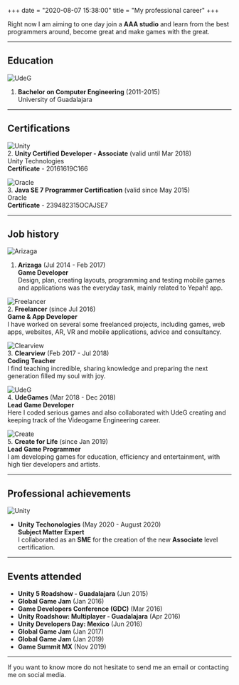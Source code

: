 +++
date = "2020-08-07 15:38:00"
title = "My professional career"
+++

Right now I am aiming to one day join a **AAA studio** and learn from the best programmers around, become great and make games with the great.

---------------

## **Education**

![UdeG](/img/logos/udeg-logo.png "UdeG")  
1. **Bachelor on Computer Engineering** (2011-2015)  
University of Guadalajara

---------------

## **Certifications**

![Unity](/img/logos/unity-logo.png "Unity")  
2. **Unity Certified Developer - Associate** (valid until Mar 2018)  
Unity Technologies  
**Certificate** - 20161619C166

![Oracle](/img/logos/oracle-logo.png "Oracle")  
3. **Java SE 7 Programmer Certification** (valid since May 2015)  
Oracle  
**Certificate** - 239482315OCAJSE7

---------------

## **Job history**

![Arizaga](/img/logos/arizaga-logo.png "Arizaga")  
1. **Arizaga** (Jul 2014 - Feb 2017)  
**Game Developer**  
Design, plan, creating layouts, programming and testing mobile games and applications was the everyday task, mainly related to Yepah! app.

![Freelancer](/img/logos/freelancer-logo.png "Freelancer")  
2. **Freelancer** (since Jul 2016)  
**Game & App Developer**  
I have worked on several some freelanced projects, including games, web apps, websites, AR, VR and mobile applications, advice and consultancy.

![Clearview](/img/logos/clearview-logo.png "Clearview")  
3. **Clearview** (Feb 2017 - Jul 2018)  
**Coding Teacher**  
I find teaching incredible, sharing knowledge and preparing the next generation filled my soul with joy.

![UdeG](/img/logos/udeg-logo.png "UdeG")  
4. **UdeGames** (Mar 2018 - Dec 2018)  
**Lead Game Developer**  
Here I coded serious games and also collaborated with UdeG creating and keeping track of the Videogame Engineering career.

![Create](/img/logos/create-logo.png "Create")  
5. **Create for Life** (since Jan 2019)  
**Lead Game Programmer**  
I am developing games for education, efficiency and entertainment, with high tier developers and artists.

---------------

## **Professional achievements**

![Unity](/img/logos/unity-logo.png "Unity")  
* **Unity Techonologies** (May 2020 - August 2020)  
**Subject Matter Expert**  
I collaborated as an **SME** for the creation of the new **Associate** level certification.

---------------

## **Events attended**

* **Unity 5 Roadshow - Guadalajara** (Jun 2015)
* **Global Game Jam** (Jan 2016)
* **Game Developers Conference (GDC)** (Mar 2016)
* **Unity Roadshow: Multiplayer - Guadalajara** (Apr 2016)
* **Unity Developers Day: Mexico** (Jun 2016)
* **Global Game Jam** (Jan 2017)
* **Global Game Jam** (Jan 2019)
* **Game Summit MX** (Nov 2019)

---------------

If you want to know more do not hesitate to send me an email or contacting me on social media.
